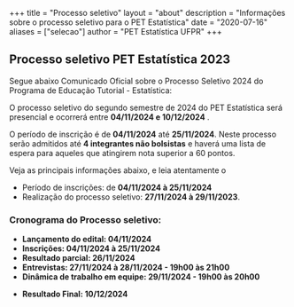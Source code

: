 +++
title = "Processo seletivo"
layout = "about"
description = "Informações sobre o processo seletivo para o PET Estatística"
date = "2020-07-16"
aliases = ["selecao"]
author = "PET Estatística UFPR"
+++

## Processo seletivo PET Estatística 2023
<!--
<center>
<img src="SITE_PET_PS_RESFINAL_2023.png" alt="" width="90%"/>
</center>
-->
Segue abaixo Comunicado Oficial sobre o  Processo Seletivo 2024 do Programa de Educação Tutorial - Estatística:



O processo seletivo do segundo semestre de 2024 do PET Estatística será presencial e ocorrerá entre **04/11/2024 e 10/12/2024** .

O período de inscrição é de **04/11/2024** até **25/11/2024**.
Neste processo serão admitidos até **4 integrantes não bolsistas** e haverá uma lista de espera para aqueles que atingirem nota superior a 60 pontos. 

Veja as principais informações abaixo, e leia atentamente o
<!--[**edital de seleção**](Edital_PET_2023_final.pdf):-->

- Período de inscrições: de **04/11/2024 à 25/11/2024**
- Realização do processo seletivo: **27/11/2024 à 29/11/2023**.
<!--
- **~~[**Edital de seleção**](Edital_PET_2023_final.pdf)~~**
- **~~[**Link para inscrição**](https://docs.google.com/forms/d/e/1FAIpQLSeemJxedzv9K_gBJdqno5F4NS_tQ11jkCu56gnA5nI_Hf1A1w/viewform?pli=1)~~**-->

### Cronograma do Processo seletivo:

- **Lançamento do edital: 04/11/2024**
- **Inscrições: 04/11/2024 à 25/11/2024**
- **Resultado parcial: 26/11/2024**
- **Entrevistas: 27/11/2024 à 28/11/2024 - 19h00 às 21h00**
- **Dinâmica de trabalho em equipe: 29/11/2024 - 19h00 às 20h00**
<!-- - Confira o [**Resultado Parcial**](RESULTADO_E2023.pdf)!!!-->
<!-- - **Estágio probatório: 19/09/2023 à 10/10/2023**-->
<!-- - **[Resultado final](PET_PS_RESULTADOFINAL_2023.pdf): 15/10/2023**-->
- **Resultado Final: 10/12/2024**

<!--
=======
[**edital de seleção**](Edital_2022_2-retificado.pdf):

- Período de inscrições: de (~~**18/11/2022 à 02/12/2022**~~) **18/11/2022 à 04/12/2022**
- Realização do processo seletivo: **18/11/2022 à 13/02/2023**.
- [**Edital de seleção**](Edital_2022_2-retificado.pdf)
- [**Link para inscrição**](https://docs.google.com/forms/d/e/1FAIpQLSexZx4n4MlLCYyZaJQn1NmahJhnhU-ONpp75efHLX6zmbCkOg/viewform) 
<<<<<<< HEAD
- [Resultado Parcial](Edital_2022-Resultado_Parcial.pdf)

=======
>>>>>>> 1197baad057337f6d00b133fed3eacda9bffebe4
-->


